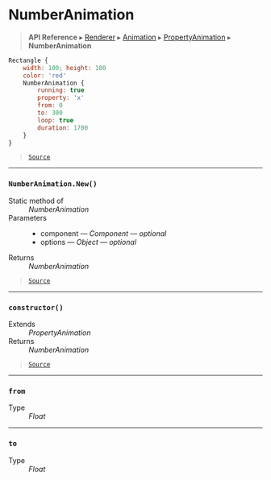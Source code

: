 # NumberAnimation

> **API Reference** ▸ [Renderer](/api/renderer.md) ▸ [Animation](/api/renderer-animation.md) ▸ [PropertyAnimation](/api/renderer-propertyanimation.md) ▸ **NumberAnimation**

<!-- toc -->
```javascript
Rectangle {
    width: 100; height: 100
    color: 'red'
    NumberAnimation {
        running: true
        property: 'x'
        from: 0
        to: 300
        loop: true
        duration: 1700
    }
}
```


> [`Source`](https:/github.com/Neft-io/neft/blob/3dc9f5366bf00b190122a2aec6eec7c6b4593c4f/src/renderer/types/extensions/animation/types/property/types/number.litcoffee)


* * * 

### `NumberAnimation.New()`

<dl><dt>Static method of</dt><dd><i>NumberAnimation</i></dd><dt>Parameters</dt><dd><ul><li>component — <i>Component</i> — <i>optional</i></li><li>options — <i>Object</i> — <i>optional</i></li></ul></dd><dt>Returns</dt><dd><i>NumberAnimation</i></dd></dl>


> [`Source`](https:/github.com/Neft-io/neft/blob/3dc9f5366bf00b190122a2aec6eec7c6b4593c4f/src/renderer/types/extensions/animation/types/property/types/number.litcoffee#numberanimation-numberanimationnewcomponent-component-object-options)


* * * 

### `constructor()`

<dl><dt>Extends</dt><dd><i>PropertyAnimation</i></dd><dt>Returns</dt><dd><i>NumberAnimation</i></dd></dl>


> [`Source`](https:/github.com/Neft-io/neft/blob/3dc9f5366bf00b190122a2aec6eec7c6b4593c4f/src/renderer/types/extensions/animation/types/property/types/number.litcoffee#numberanimation-numberanimationconstructor--propertyanimation)


* * * 

### `from`

<dl><dt>Type</dt><dd><i>Float</i></dd></dl>


* * * 

### `to`

<dl><dt>Type</dt><dd><i>Float</i></dd></dl>

